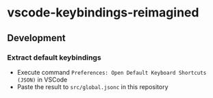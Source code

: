 # vscode-keybindings-reimagined

## Development

### Extract default keybindings

- Execute command `Preferences: Open Default Keyboard Shortcuts (JSON)` in VSCode
- Paste the result to `src/global.jsonc` in this repository